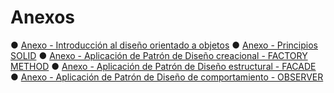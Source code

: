# Anexos

● [Anexo - Introducción al diseño orientado a objetos](introduccion.md)
● [Anexo - Principios SOLID](solid.md)
● [Anexo - Aplicación de Patrón de Diseño creacional - FACTORY METHOD](PatronDeDisenoCreacional.md)
● [Anexo - Aplicación de Patrón de Diseño estructural - FACADE](PatronDeDisenoEstructural.md)
● [Anexo - Aplicación de Patrón de Diseño de comportamiento - OBSERVER](PatronDeDisenoDeComportamiento.md)
